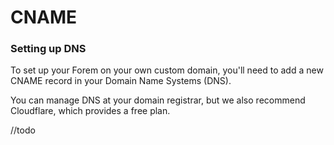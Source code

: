 # CNAME

### Setting up DNS

To set up your Forem on your own custom domain, you'll need to add a new CNAME record in your Domain Name Systems \(DNS\).

You can manage DNS at your domain registrar, but we also recommend Cloudflare, which provides a free plan.

//todo 

